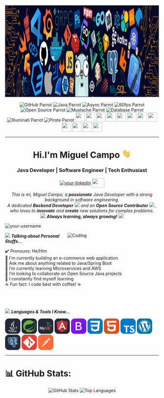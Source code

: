 <p align="center">
  <img src="https://github.com/Jaydeep-Yadav/Jaydeep-Yadav/blob/main/banner.png"  width="1000" height="300"/>
<div align="center">
    <img src="https://cultofthepartyparrot.com/parrots/hd/githubparrot.gif" width="30" height="30" alt="GitHub Parrot"/>
    <img src="https://cultofthepartyparrot.com/parrots/hd/java-parrot.gif" width="30" height="30" alt="Java Parrot"/>
    <img src="https://cultofthepartyparrot.com/parrots/asyncparrot.gif" width="36" height="30" alt="Async Parrot"/>
    <img src="https://cultofthepartyparrot.com/parrots/hd/60fpsparrot.gif" width="30" height="30" alt="60fps Parrot"/>
    <img src="https://cultofthepartyparrot.com/parrots/hd/opensourceparrot.gif" width="30" height="30" alt="Open Source Parrot"/>
    <img src="https://cultofthepartyparrot.com/parrots/hd/mustacheparrot.gif" width="30" height="30" alt="Mustache Parrot"/>
    <img src="https://cultofthepartyparrot.com/parrots/hd/databaseparrot.gif" width="30" height="30" alt="Database Parrot"/>
    <img src="https://cultofthepartyparrot.com/parrots/hd/illuminatiparrot.gif" width="30" height="30" alt="Illuminati Parrot"/>
    <img src="https://cultofthepartyparrot.com/parrots/hd/pirateparrot.gif" width="30" height="30" alt="Pirate Parrot"/>
   <img src="https://cultofthepartyparrot.com/parrots/hd/spinningparrot.gif" width="30" height="30"/>
    <img src="https://cultofthepartyparrot.com/parrots/hd/levitationparrot.gif" width="30" height="30"/>
    <img src="https://cultofthepartyparrot.com/parrots/hd/meldparrot.gif" width="30" height="30"/>
    <img src="https://cultofthepartyparrot.com/parrots/slomoparrot.gif" width="30" height="30"/>
    <img src="https://cultofthepartyparrot.com/parrots/hd/moonwalkingparrot.gif" width="30" height="30"/>
    <img src="https://cultofthepartyparrot.com/parrots/hd/stableparrot.gif" width="30" height="30"/>
    <img src="https://cultofthepartyparrot.com/parrots/hd/scienceparrot.gif" width="30" height="30"/>
    <img src="https://cultofthepartyparrot.com/parrots/hd/pirateparrot.gif" width="30" height="30"/>
    <img src="https://cultofthepartyparrot.com/parrots/hd/footballparrot.gif" width="30" height="30"/>
    <img src="https://cultofthepartyparrot.com/parrots/hd/illuminatiparrot.gif" width="30" height="30"/>
    <img src="https://cultofthepartyparrot.com/parrots/hd/hypnoparrotdark.gif" width="30" height="30"/>
    <img src="https://cultofthepartyparrot.com/parrots/hd/mustacheparrot.gif" width="30" height="30"/>
</div>

</p>
<hr>
<h1 align="center">Hi.I'm Miguel Campo <img src="https://raw.githubusercontent.com/ABSphreak/ABSphreak/master/gifs/Hi.gif" width="30px"></h1>
<h3 align="center">Java Developer | Software Engineer | Tech Enthusiast</h3>
<p align="center">
<a href="www.linkedin.com/in/miguelcampodiaz" target="blank"><img align="center" src="https://cdn.jsdelivr.net/npm/simple-icons@3.0.1/icons/linkedin.svg" alt="your-linkedin" height="30" width="40" /></a>
<a href="campodiaz22@hotmail.com"><img align="center" src="https://simpleicons.org/icons/gmail.svg" height="30" width="40" /></a>
</p>

<p align="center">
  <em>
    This is mi, Miguel Campo, a <b>passionate</b> Java Developer with a strong background in software engineering. <br>
    A dedicated <b>Backend Developer</b> <img src="https://github.com/TheDudeThatCode/TheDudeThatCode/blob/master/Assets/Developer.gif" width="30px"> and an <b>Open Source Contributor</b>&nbsp;<img src="https://github.com/TheDudeThatCode/TheDudeThatCode/blob/master/Assets/Designer.gif" width="36px">&nbsp,<br>who loves to <b>innovate</b> and <b>create</b> new solutions for complex problems.
  </em> 
  <br>
  <img src="https://media.giphy.com/media/VgCDAzcKvsR6OM0uWg/giphy.gif" width="50" /> <b><i>Always learning, always growing!</i></b> <img src="https://media.giphy.com/media/7j2hfyeVcDtf2/giphy.gif" width="50" />
</p>

<p align="left"> <img src="https://komarev.com/ghpvc/?username=your-username&label=Profile%20views&color=0e75b6&style=flat" alt="your-username" /> </p>
<img align="right" width=300px alt="Coding" src="https://github.com/Adam-pw/Adam-pw/blob/main/animation_500_kxa883sd.gif?raw=true" />

<img src="https://media.giphy.com/media/ObNTw8Uzwy6KQ/giphy.gif" width="30px">&nbsp;***Talking about Personal Stuffs...***

✔️ Pronouns: He/Him  
🚀 I'm currently building an e-commerce web application  
💬 Ask me about anything related to Java/Spring Boot  
🔭 I’m currently learning Microservices and AWS  
🤝 I’m looking to collaborate on Open Source Java projects  
🌱 I constantly find myself learning  
☕ Fun fact: I code best with coffee! ☕<br><br><br><br>

<img src="https://media.giphy.com/media/ObNTw8Uzwy6KQ/giphy.gif" width="30px">&nbsp;***Languages & Tools I Know...***
<p align="left">
  <code><img height="50" src="https://raw.githubusercontent.com/tandpfun/skill-icons/65dea6c4eaca7da319e552c09f4cf5a9a8dab2c8/icons/Java-Dark.svg"></code>
  <code><img height="50" src="https://github.com/tandpfun/skill-icons/blob/main/icons/Spring-Dark.svg"></code>
  <code><img height="50" src="https://github.com/tandpfun/skill-icons/blob/main/icons/MySQL-Dark.svg"></code>
  <code><img height="50" src="https://github.com/tandpfun/skill-icons/blob/main/icons/Angular-Dark.svg"></code>
  <code><img height="50" src="https://github.com/tandpfun/skill-icons/blob/main/icons/Bootstrap.svg"></code>
  <code><img height="50" src="https://github.com/tandpfun/skill-icons/blob/main/icons/CSS.svg"></code>
  <code><img height="50" src="https://github.com/tandpfun/skill-icons/blob/main/icons/HTML.svg"></code>
  <code><img height="50" src="https://github.com/tandpfun/skill-icons/blob/main/icons/TypeScript.svg"></code>
  <code><img height="50" src="https://github.com/tandpfun/skill-icons/blob/main/icons/Wordpress.svg"></code>
  <code><img height="50" src="https://github.com/tandpfun/skill-icons/blob/main/icons/PostgreSQL-Dark.svg"></code>
  <code><img height="50" src="https://github.com/tandpfun/skill-icons/blob/main/icons/Git.svg"></code>
  <code><img height="50" src="https://github.com/tandpfun/skill-icons/blob/main/icons/Postman.svg"></code>
</p>
<hr>
<p align="center">

# 📊 GitHub Stats:
<p align="center">
  <img src="https://github-readme-stats.vercel.app/api?username=campo22&theme=github_dark_dimmed&hide_border=false&include_all_commits=false&count_private=false" alt="GitHub Stats" width="400" height="160"/>
  <img src="https://github-readme-stats.vercel.app/api/top-langs/?username=campo22&theme=github_dark_dimmed&hide_border=false&include_all_commits=false&count_private=false&layout=compact" alt="Top Languages" width="400" height="160"/>
</p>



